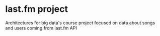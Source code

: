 # last.fm project
Architectures for big data's course project focused on data about songs and users coming from last.fm API
